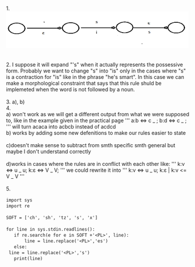 <html>
<body>
<br>
1.<br> <img src="./is.png" width="500" height="100"><br>
<br>
<br>2.
 I suppose it will expand "'s" when it actually represents the possessive form. 
Probably we want to change "s" into "is" only in the cases where "s" is a contraction for "is" like in the phrase
"he's smart". In this case we can make a morphological constraint that says that this rule shuld be implemeted when
the word is not followed by a noun. 
<br>
<br>
3. a), b)
<br>
4.
<br>
a) won't work as we will get a different output from what we were supposed to, like in the example given in the 
practical page 
'''
a:b <=> c _ ;
b:d <=> c _ ;
'''
will turn acaca into acbcb instead of acdcd
<br>
b) works by adding some new defenitions to make our rules easier to state
<br>
<br>
c)doesn't make sense to subtract from smth specific smth general but maybe I don't understand correctly
<br>
<br>
d)works in cases where the rules are in conflict with each other like:
'''
k:v <=> u _ u;
k:ε <=> V _ V;
'''
we could rewrite it into 
'''
k:v <=> u _ u;
k:ε | k:v <= V _ V	
'''
<br>
<br>
 5. 
 
 ```
import sys
import re

SOFT = ['ch', 'sh', 'tz', 's', 'x']

for line in sys.stdin.readlines():
	if re.search(e for e in SOFT +'<PL>', line):
		line = line.replace('<PL>','es')
	else:
  line = line.replace('<PL>','s')
	print(line)
 ```
<br>
<br>
</body>
<html>

